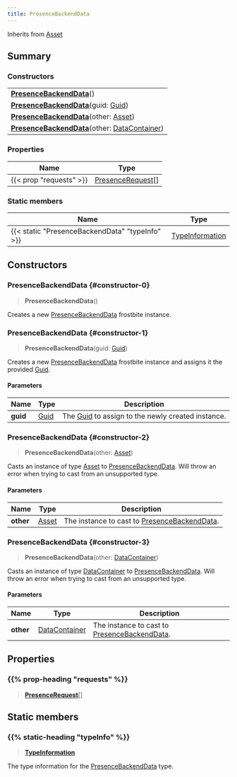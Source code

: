 ```yaml
---
title: PresenceBackendData
---
```


Inherits from [Asset](/vext/ref/fb/asset)

## Summary

### Constructors

|  |
| --- |
| **[PresenceBackendData](#constructor-0)**() |
| **[PresenceBackendData](#constructor-1)**(guid: [Guid](/vext/ref/shared/type/guid)) |
| **[PresenceBackendData](#constructor-2)**(other: [Asset](/vext/ref/fb/asset)) |
| **[PresenceBackendData](#constructor-3)**(other: [DataContainer](/vext/ref/shared/type/datacontainer)) |

### Properties

| Name | Type |
| ---- | ---- |
| {{< prop "requests" >}} | [PresenceRequest](/vext/ref/fb/presencerequest)[] |

### Static members

| Name | Type |
| ---- | ---- |
| {{< static "PresenceBackendData" "typeInfo" >}} | [TypeInformation](/vext/ref/shared/type/typeinformation) |

## Constructors

### PresenceBackendData {#constructor-0}

> **PresenceBackendData**()

Creates a new [PresenceBackendData](/vext/ref/fb/presencebackenddata) frostbite instance.

### PresenceBackendData {#constructor-1}

> **PresenceBackendData**(guid: [Guid](/vext/ref/shared/type/guid))

Creates a new [PresenceBackendData](/vext/ref/fb/presencebackenddata) frostbite instance and assigns it the provided [Guid](/vext/ref/shared/type/guid).

#### Parameters

| Name | Type | Description |
| ---- | ---- | ----------- |
| **guid** | [Guid](/vext/ref/shared/type/guid) | The [Guid](/vext/ref/shared/type/guid) to assign to the newly created instance. |

### PresenceBackendData {#constructor-2}

> **PresenceBackendData**(other: [Asset](/vext/ref/fb/asset))

Casts an instance of type [Asset](/vext/ref/fb/asset) to [PresenceBackendData](/vext/ref/fb/presencebackenddata). Will throw an error when trying to cast from an unsupported type.

#### Parameters

| Name | Type | Description |
| ---- | ---- | ----------- |
| **other** | [Asset](/vext/ref/fb/asset) | The instance to cast to [PresenceBackendData](/vext/ref/fb/presencebackenddata). |

### PresenceBackendData {#constructor-3}

> **PresenceBackendData**(other: [DataContainer](/vext/ref/shared/type/datacontainer))

Casts an instance of type [DataContainer](/vext/ref/shared/type/datacontainer) to [PresenceBackendData](/vext/ref/fb/presencebackenddata). Will throw an error when trying to cast from an unsupported type.

#### Parameters

| Name | Type | Description |
| ---- | ---- | ----------- |
| **other** | [DataContainer](/vext/ref/shared/type/datacontainer) | The instance to cast to [PresenceBackendData](/vext/ref/fb/presencebackenddata). |

## Properties

### {{% prop-heading "requests" %}}

> **[PresenceRequest](/vext/ref/fb/presencerequest)**[]

## Static members

### {{% static-heading "typeInfo" %}}

> **[TypeInformation](/vext/ref/shared/type/typeinformation)**

The type information for the [PresenceBackendData](/vext/ref/fb/presencebackenddata) type.

